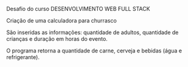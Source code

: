 Desafio do curso DESENVOLVIMENTO WEB FULL STACK

Criação de uma calculadora para churrasco

São inseridas as informações: quantidade de adultos, quantidade de crianças e duração em horas do evento.

O programa retorna a quantidade de carne, cerveja e bebidas (água e refrigerante).

